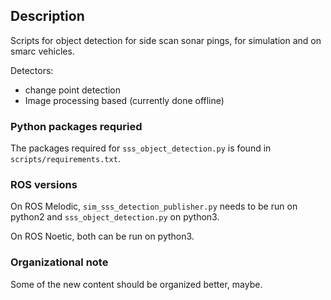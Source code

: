 ## Description
Scripts for object detection for side scan sonar pings, for simulation and on smarc vehicles.

Detectors:
- change point detection
- Image processing based (currently done offline)

### Python packages requried
The packages required for `sss_object_detection.py` is found in `scripts/requirements.txt`.

### ROS versions
On ROS Melodic, `sim_sss_detection_publisher.py` needs to be run on python2 and `sss_object_detection.py` on python3.

On ROS Noetic, both can be run on python3.

### Organizational note
Some of the new content should be organized better, maybe.
